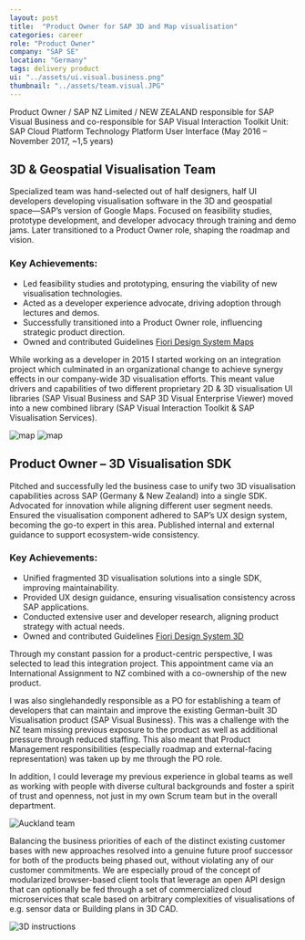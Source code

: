 ```yaml
---
layout: post
title:  "Product Owner for SAP 3D and Map visualisation"
categories: career
role: "Product Owner"
company: "SAP SE"
location: "Germany"
tags: delivery product
ui: "../assets/ui.visual.business.png"
thumbnail: "../assets/team.visual.JPG"
---
```

Product Owner / SAP NZ Limited / NEW ZEALAND
responsible for SAP Visual Business and co-responsible for SAP Visual Interaction Toolkit
Unit: SAP Cloud Platform Technology Platform User Interface (May 2016 – November 2017, ~1,5 years)
<!--more-->
## 3D & Geospatial Visualisation Team
Specialized team was hand-selected out of half designers, half UI developers developing visualisation software in the 3D and geospatial space—SAP’s version of Google Maps. Focused on feasibility studies, prototype development, and developer advocacy through training and demo jams. Later transitioned to a Product Owner role, shaping the roadmap and vision.

###  Key Achievements:

* Led feasibility studies and prototyping, ensuring the viability of new visualisation technologies.
* Acted as a developer experience advocate, driving adoption through lectures and demos.
* Successfully transitioned into a Product Owner role, influencing strategic product direction.
* Owned and contributed Guidelines [Fiori Design System Maps](https://experience.sap.com/fiori-design-web/maps/)

While working as a developer in 2015 I started working on an integration project which culminated in an organizational change to achieve synergy effects in our company-wide 3D visualisation efforts. This meant value drivers and capabilities of two different proprietary 2D & 3D visualisation UI libraries (SAP Visual Business and SAP 3D Visual Enterprise Viewer) moved into a new combined library (SAP Visual Interaction Toolkit & SAP Visualisation Services). 

![map](../../../../assets/team.vbnz.JPG)
![map](../../../../assets/ui.map.jpg)

## Product Owner – 3D Visualisation SDK
Pitched and successfully led the business case to unify two 3D visualisation capabilities across SAP (Germany & New Zealand) into a single SDK. Advocated for innovation while aligning different user segment needs. Ensured the visualisation component adhered to SAP’s UX design system, becoming the go-to expert in this area. Published internal and external guidance to support ecosystem-wide consistency.

### Key Achievements:

* Unified fragmented 3D visualisation solutions into a single SDK, improving maintainability.
* Provided UX design guidance, ensuring visualisation consistency across SAP applications.
* Conducted extensive user and developer research, aligning product strategy with actual needs.
* Owned and contributed Guidelines [Fiori Design System 3D](https://experience.sap.com/fiori-design-web/3d-viewport/)

Through my constant passion for a product-centric perspective, I was selected to lead this integration project. This appointment came via an International Assignment to NZ combined with a co-ownership of the new product. 

I was also singlehandedly responsible as a PO for establishing a team of developers that can maintain and improve the existing German-built 3D Visualisation product (SAP Visual Business). This was a challenge with the NZ team missing previous exposure to the product as well as additional pressure through reduced staffing. This also meant that Product Management responsibilities (especially roadmap and external-facing representation) was taken up by me through the PO role.

In addition, I could leverage my previous experience in global teams as well as working with people with diverse cultural backgrounds and foster a spirit of trust and openness, not just in my own Scrum team but in the overall department. 

![Auckland team](../../../../assets/team.3dvis.JPG)

Balancing the business priorities of each of the distinct existing customer bases with new approaches resolved into a genuine future proof successor for both of the products being phased out, without violating any of our customer commitments. We are especially proud of the concept of modularized browser-based client tools that leverage an open API design that can optionally be fed through a set of commercialized cloud microservices that scale based on arbitrary complexities of visualisations of e.g. sensor data or Building plans in 3D CAD.

![3D instructions](../../../../assets/ui.3dworkinstructions.png)


